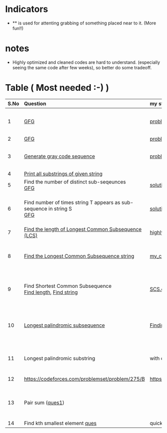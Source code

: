 # Indicators
- ** is used for attenting grabbing of something placed near to it. (More fun!!)

# notes
- Highly optimized and cleaned codes are hard to understand. (especially seeing the same code after few weeks), so better do some tradeoff.

# Table ( Most needed :-) )
|S.No | Question | my stuff | notes | keywords | Time | Space
|:---|:--|:--|:--|:--|:---|:---|
|1 | [GFG](https://www.geeksforgeeks.org/swap-characters-in-a-string/) | [problem1.cpp](problem1.cpp) | Effecient approach is nice food for thought! | Nothing much!!, use brain to solve | O(N) | O(N) |
| 2 | [GFG](https://www.geeksforgeeks.org/find-ith-index-character-in-a-binary-string-obtained-after-n-iterations-set-2/) | [problem2.cpp](problem2.cpp) | | | O(N) | O(N) |
| 3 | [Generate gray code sequence](https://www.geeksforgeeks.org/generate-n-bit-gray-codes/) |  [problem3.cpp](problem3.cpp) | Good facts of gray code and its generation | | O(2^N) | O(N) |
| 4 | [Print all substrings of given string](https://www.geeksforgeeks.org/program-print-substrings-given-string/) | | | | O(N^2)** | O(N) | 
| 5 | Find the number of distinct sub-seqeunces <br/> [GFG](https://www.geeksforgeeks.org/count-distinct-subsequences/) | [solution4.cpp](solution4.cpp) | | ```dp``` | O(n) | O(1) |
| 6 | Find number of times string T appears as sub-sequence in string S <br/> [GFG](https://www.geeksforgeeks.org/count-distinct-occurrences-as-a-subsequence/) | [solution5](solution5) | Want to see dry run? check it out here [solution5](solution5)  | ```dp``` | O(n*m) | O(n*m) |
| 7 | [Find the length of Longest Common Subsequence (LCS)](https://leetcode.com/problems/longest-common-subsequence/submissions/1342591094/) | [highly_optimized_code](solution6.cpp) | | ```dp``` | O(n*m) | O(min(n,m)) |
| 8 | [Find the Longest Common Subsequence string](https://www.naukri.com/code360/problems/print-longest-common-subsequence_8416383) | [my_code](find_lcs_string.cpp) | I dont think we can have better space complexity. | ```dp``` | O(n*m) | O(n*m) |  
| 9 | Find Shortest Common Subsequence <br/> [Find length](https://www.geeksforgeeks.org/shortest-common-supersequence/), [Find string](https://leetcode.com/problems/shortest-common-supersequence/description/) | [SCS.cpp](SCS.cpp), [space_optimized_SCS.cpp](space_optimized_SCS.cpp), [using_LCS_for_SCS.cpp](using_LCS_for_SCS.cpp) | Two approaches: 1) using direct dp 2) using LCS | ```dp``` | O(n*m) | O(min(n,m)) |
| 10 | [Longest palindromic subsequence](https://www.geeksforgeeks.org/longest-palindromic-subsequence-dp-12/) | [Finding both length and string](LPS.cpp), [LPS_space_optimized.cpp](LPS_space_optimized.cpp) | Two approaches 1) using LCS 2) using direct dp | ```dp``` | O(n^2) | O(n) |
| 11 | Longest palindromic substring | with dp | there is effecient O(n) algo as well.| | | |
| 12 | https://codeforces.com/problemset/problem/275/B | https://codeforces.com/contest/275/submission/275272759 | | ```2-d dp``` | O(n^2 * m^2) | O(n*m) | 
| 13 | Pair sum ([ques1](https://www.geeksforgeeks.org/find-pairs-given-sum-doubly-linked-list/)) | | | | ϴ(nlogn) if not sorted <br/> ϴ(n) if sorted | ϴ(1) |
| 14 | Find kth smallest element [ques](https://www.geeksforgeeks.org/kth-smallest-largest-element-in-unsorted-array/) | quick_select approach, count sort approach |

